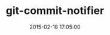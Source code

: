 ---
layout: post
title:  "git-commit-notifier"
repo:   "git-commit-notifier/git-commit-notifier"
date:   2015-02-18 17:05:00
gemurl: http://git-commit-notifier.github.com/
---